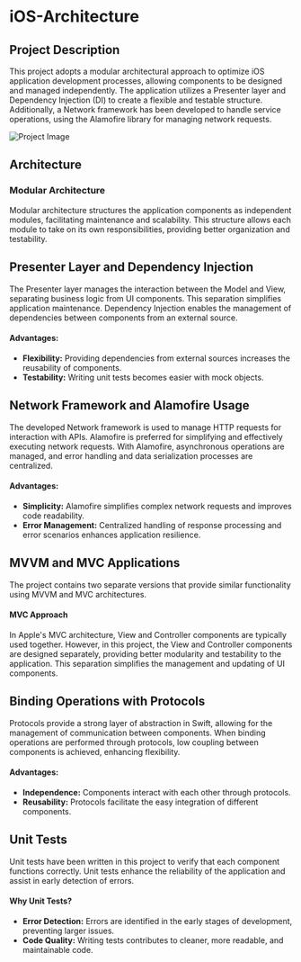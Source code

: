 # iOS-Architecture

## Project Description

This project adopts a modular architectural approach to optimize iOS application development processes, allowing components to be designed and managed independently. The application utilizes a Presenter layer and Dependency Injection (DI) to create a flexible and testable structure. Additionally, a Network framework has been developed to handle service operations, using the Alamofire library for managing network requests.

![Project Image](link-to-your-image)

## Architecture

### Modular Architecture

Modular architecture structures the application components as independent modules, facilitating maintenance and scalability. This structure allows each module to take on its own responsibilities, providing better organization and testability.

## Presenter Layer and Dependency Injection

The Presenter layer manages the interaction between the Model and View, separating business logic from UI components. This separation simplifies application maintenance. Dependency Injection enables the management of dependencies between components from an external source.

#### Advantages:
- **Flexibility:** Providing dependencies from external sources increases the reusability of components.
- **Testability:** Writing unit tests becomes easier with mock objects.

## Network Framework and Alamofire Usage

The developed Network framework is used to manage HTTP requests for interaction with APIs. Alamofire is preferred for simplifying and effectively executing network requests. With Alamofire, asynchronous operations are managed, and error handling and data serialization processes are centralized.

#### Advantages:
- **Simplicity:** Alamofire simplifies complex network requests and improves code readability.
- **Error Management:** Centralized handling of response processing and error scenarios enhances application resilience.

## MVVM and MVC Applications

The project contains two separate versions that provide similar functionality using MVVM and MVC architectures.

#### MVC Approach

In Apple's MVC architecture, View and Controller components are typically used together. However, in this project, the View and Controller components are designed separately, providing better modularity and testability to the application. This separation simplifies the management and updating of UI components.

## Binding Operations with Protocols

Protocols provide a strong layer of abstraction in Swift, allowing for the management of communication between components. When binding operations are performed through protocols, low coupling between components is achieved, enhancing flexibility.

#### Advantages:
- **Independence:** Components interact with each other through protocols.
- **Reusability:** Protocols facilitate the easy integration of different components.

## Unit Tests

Unit tests have been written in this project to verify that each component functions correctly. Unit tests enhance the reliability of the application and assist in early detection of errors.

#### Why Unit Tests?
- **Error Detection:** Errors are identified in the early stages of development, preventing larger issues.
- **Code Quality:** Writing tests contributes to cleaner, more readable, and maintainable code.
